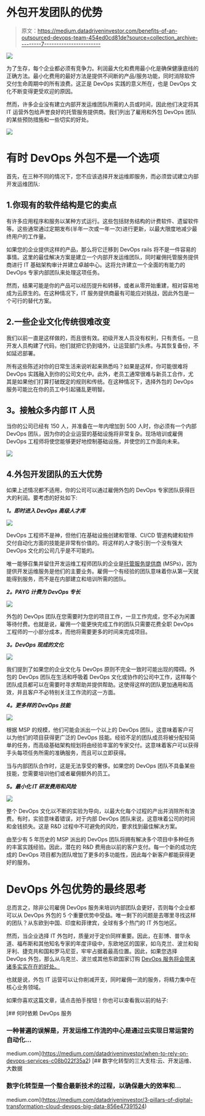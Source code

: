 # 外包开发团队的优势

> 原文：<https://medium.datadriveninvestor.com/benefits-of-an-outsourced-devops-team-454ed0cd81de?source=collection_archive---------7----------------------->

![](img/91a64af74a62f661cf6d15ab78856e54.png)

为了生存，每个企业都必须有竞争力。利润最大化和费用最小化是确保健康底线的正确方法。最小化费用的最好方法是提供不间断的产品/服务功能，同时消除软件交付生命周期中的所有浪费。这正是 DevOps 实践的意义所在，也是 DevOps 文化不断变得更受欢迎的原因。

然而，许多企业没有建立内部开发运维团队所需的人员或时间，因此他们决定将其 IT 运营外包给声誉良好的托管服务提供商。我们列出了雇用和外包 DevOps 团队的某些预防措施和一些切实的好处。

![](img/242d9076227df177606038cf2386198b.png)

# 有时 DevOps 外包不是一个选项

首先，在三种不同的情况下，您不应该选择开发运维即服务，而必须尝试建立内部开发运维团队:

## 1.你现有的软件结构是它的卖点

有许多应用程序和服务以某种方式运行。这些包括财务结构的计费软件、遗留软件等。这些通常通过定期发布(半年一次或一年一次)进行更新，以最大限度地减少最终用户的工作量。

如果您的企业提供这样的产品，那么将它迁移到 DevOps rails 将不是一件容易的事情。这里的最佳解决方案是建立一个内部开发运维团队，同时雇佣托管服务提供商进行 IT 基础架构审计并建立卓越中心。这将允许建立一个全面的有能力的 DevOps 专家内部团队来处理这项任务。

然而，结果可能是你的产品可以经历提升和转移，或者从零开始重建，相对容易地成为云原生的。在这种情况下，IT 服务提供商最有可能应对挑战，因此外包是一个可行的替代方案。

## 2.一些企业文化传统很难改变

我们以前一直是这样做的，而且很有效。初级开发人员没有权利，只有责任。一旦开发人员构建了代码，他们就把它扔到墙外，让运营部门头疼。与其恢复备份，不如延迟部署。

所有这些陈述对你的日常生活来说听起来熟悉吗？如果是这样，你可能很难将 DevOps 实践融入到你的公司文化中。此外，老员工通常很难与新员工合作，尤其是如果他们打算打破既定的规则和传统。在这种情况下，选择外包的 DevOps 服务可能比在你的员工中引起骚乱更明智。

## **3。接触众多内部 IT 人员**

当你的公司已经有 150 人，并准备在一年内增加到 500 人时，你必须有一个内部 DevOps 团队，因为你的企业运营的基础设施将非常复杂。现场培训或雇佣 DevOps 工程师将使您能够更好地控制基础设施，并使您的工作面向未来。

![](img/10fd9942bcbf7a3390d4c6197a27c7a2.png)

## 4.外包开发团队的五大优势

如果上述情况都不适用，你的公司可以通过雇佣外包的 DevOps 专家团队获得巨大的利润。要考虑的好处如下:

***1。即时进入 DevOps 高级人才库***

![](img/cffb6c79d7e70f54f4b1b345b1a9af92.png)

DevOps 工程师不是神，但他们在基础设施创建和管理、CI/CD 管道构建和软件交付自动化方面的技能是非常有价值的。将这样的人才吸引到一个没有强大 DevOps 文化的公司几乎是不可能的。

唯一能够召集并留住开发运维工程师团队的企业是[托管服务提供商](https://clutch.co/it-services/msp) (MSPs)，因为提供开发运维服务是他们的主要业务。雇佣一个有经验的团队意味着你从第一天就能得到服务，而不是在内部建立和培训所需的团队。

***2。PAYG 计费为 DevOps 专长***

![](img/e51ec9fb6b744b9297fe160523162499.png)

外包的 DevOps 团队在您需要时为您的项目工作，一旦工作完成，您不必为闲置等待付费。也就是说，雇佣一个能更快完成工作的团队只需要花费全职 DevOps 工程师的一小部分成本，而他将需要更多的时间来完成项目。

***3。DevOps 现成的文化***

![](img/12451d9a8653d583c704d9c637a31b9f.png)

我们提到了如果您的企业文化与 DevOps 原则不完全一致时可能出现的障碍。外包的 DevOps 团队在生活和呼吸着 DevOps 文化或协作的公司中工作，这样每个团队成员都可以在需要时寻求帮助并提供帮助。这使得这样的团队更加通用和高效，并且客户不必特别关注工作流的这一方面。

***4。更多样的 DevOps 技能***

![](img/9b08f56b6e2f38a48a69e7d0622123cb.png)

根据 MSP 的规模，他们可能会派出一个以上的 DevOps 团队，这意味着客户可以为他们的项目获得更广泛的 DevOps 技能。经验不足的团队成员将被分配较简单的任务，而高级基础架构规划将由经验丰富的专家交付。这意味着客户可以获得手头每项任务所需的准确服务，而且可以立即获得。

当与内部团队合作时，这是无法享受的奢侈。如果您的 DevOps 团队不具备某些技能，您需要培训他们或者雇佣额外的员工。

***5。最小化 IT 研发费用和风险***

![](img/d452d3ce6fd3ea466167b18608f20d46.png)

整个 DevOps 文化以不断的实验为导向，以最大化每个过程的产出并消除所有浪费。有时，实验意味着错误，对于内部 DevOps 团队来说，这意味着公司的时间和金钱损失。这是 R&D 过程中不可避免的风险，要求找到最佳解决方案。

由至少有 5 年历史的 MSP 派出的 DevOps 团队将拥有解决多个项目中多种任务的丰富实践经验。因此，潜在的 R&D 费用由以前的客户支付。每一个新的成功完成的 DevOps 项目都为团队增加了更多的多功能性，因此每个新客户都能获得更好的服务。

# DevOps 外包优势的最终思考

总而言之，除非公司雇佣 DevOps 服务来培训内部团队会更好，否则每个企业都可以从 DevOps 外包的 5 个重要优势中受益。唯一剩下的问题是去哪里寻找这样的团队？从东欧到中国、印度和菲律宾，全球有多个热门的 IT 外包地区。

然而，当企业选择 IT 外包时，质量对于定价同样重要。因此，在彭博、普华永道、福布斯和其他知名专家的年度评级中，东欧地区的国家，如乌克兰、波兰和匈牙利、捷克共和国和罗马尼亚，牢牢占据着最高位置。因此，如果您选择 DevOps 外包，那么从乌克兰、波兰或其他东欧国家订购 [DevOps 服务将会带来诸多实实在在的好处。](https://itsvit.com/blog/20-reasons-order-outsourcing-services-ukraine/)

也就是说，外包 IT 运营可以让你削减开支，同时雇佣一流的服务，将精力集中在核心业务领域。

如果你喜欢这篇文章，请点击拍手按钮！你也可以查看我以前的帖子:

[](https://medium.com/datadriveninvestor/when-to-rely-on-devops-services-c08b022f35a2) [## 何时依赖 DevOps 服务

### 一种普遍的误解是，开发运维工作流的中心是通过云实现日常运营的自动化…

medium.com](https://medium.com/datadriveninvestor/when-to-rely-on-devops-services-c08b022f35a2) [](https://medium.com/datadriveninvestor/3-pillars-of-digital-transformation-cloud-devops-big-data-856e47391524) [## 数字化转型的三大支柱:云、开发运维、大数据

### 数字化转型是一个整合最新技术的过程，以确保最大的效率和…

medium.com](https://medium.com/datadriveninvestor/3-pillars-of-digital-transformation-cloud-devops-big-data-856e47391524)